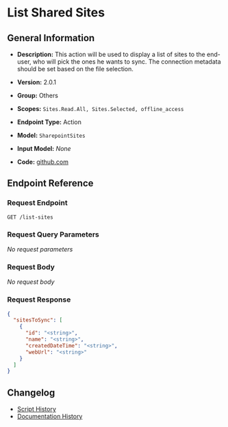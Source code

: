 <!-- BEGIN GENERATED CONTENT -->
# List Shared Sites

## General Information

- **Description:** This action will be used to display a list of sites to the end-user, who will pick the ones he wants to sync.
The connection metadata should be set based on the file selection.

- **Version:** 2.0.1
- **Group:** Others
- **Scopes:** `Sites.Read.All, Sites.Selected, offline_access`
- **Endpoint Type:** Action
- **Model:** `SharepointSites`
- **Input Model:** _None_
- **Code:** [github.com](https://github.com/NangoHQ/integration-templates/tree/main/integrations/sharepoint-online/actions/list-shared-sites.ts)


## Endpoint Reference

### Request Endpoint

`GET /list-sites`

### Request Query Parameters

_No request parameters_

### Request Body

_No request body_

### Request Response

```json
{
  "sitesToSync": [
    {
      "id": "<string>",
      "name": "<string>",
      "createdDateTime": "<string>",
      "webUrl": "<string>"
    }
  ]
}
```

## Changelog

- [Script History](https://github.com/NangoHQ/integration-templates/commits/main/integrations/sharepoint-online/actions/list-shared-sites.ts)
- [Documentation History](https://github.com/NangoHQ/integration-templates/commits/main/integrations/sharepoint-online/actions/list-shared-sites.md)

<!-- END  GENERATED CONTENT -->

